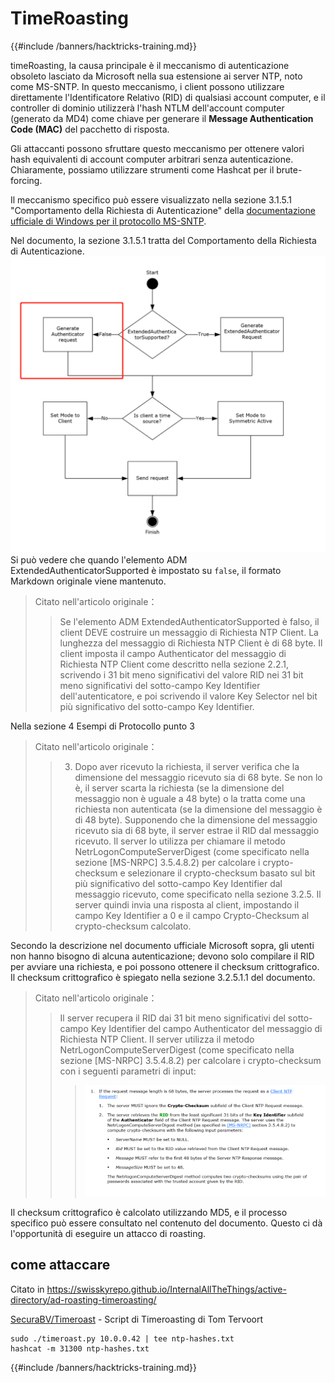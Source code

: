 # TimeRoasting

{{#include /banners/hacktricks-training.md}}

timeRoasting, la causa principale è il meccanismo di autenticazione obsoleto lasciato da Microsoft nella sua estensione ai server NTP, noto come MS-SNTP. In questo meccanismo, i client possono utilizzare direttamente l'Identificatore Relativo (RID) di qualsiasi account computer, e il controller di dominio utilizzerà l'hash NTLM dell'account computer (generato da MD4) come chiave per generare il **Message Authentication Code (MAC)** del pacchetto di risposta.

Gli attaccanti possono sfruttare questo meccanismo per ottenere valori hash equivalenti di account computer arbitrari senza autenticazione. Chiaramente, possiamo utilizzare strumenti come Hashcat per il brute-forcing.

Il meccanismo specifico può essere visualizzato nella sezione 3.1.5.1 "Comportamento della Richiesta di Autenticazione" della [documentazione ufficiale di Windows per il protocollo MS-SNTP](https://winprotocoldoc.z19.web.core.windows.net/MS-SNTP/%5bMS-SNTP%5d.pdf).

Nel documento, la sezione 3.1.5.1 tratta del Comportamento della Richiesta di Autenticazione.
![](../../images/Pasted%20image%2020250709114508.png)
Si può vedere che quando l'elemento ADM ExtendedAuthenticatorSupported è impostato su `false`, il formato Markdown originale viene mantenuto.

>Citato nell'articolo originale：
>>Se l'elemento ADM ExtendedAuthenticatorSupported è falso, il client DEVE costruire un messaggio di Richiesta NTP Client. La lunghezza del messaggio di Richiesta NTP Client è di 68 byte. Il client imposta il campo Authenticator del messaggio di Richiesta NTP Client come descritto nella sezione 2.2.1, scrivendo i 31 bit meno significativi del valore RID nei 31 bit meno significativi del sotto-campo Key Identifier dell'autenticatore, e poi scrivendo il valore Key Selector nel bit più significativo del sotto-campo Key Identifier.

Nella sezione 4 Esempi di Protocollo punto 3

>Citato nell'articolo originale：
>>3. Dopo aver ricevuto la richiesta, il server verifica che la dimensione del messaggio ricevuto sia di 68 byte. Se non lo è, il server scarta la richiesta (se la dimensione del messaggio non è uguale a 48 byte) o la tratta come una richiesta non autenticata (se la dimensione del messaggio è di 48 byte). Supponendo che la dimensione del messaggio ricevuto sia di 68 byte, il server estrae il RID dal messaggio ricevuto. Il server lo utilizza per chiamare il metodo NetrLogonComputeServerDigest (come specificato nella sezione [MS-NRPC] 3.5.4.8.2) per calcolare i crypto-checksum e selezionare il crypto-checksum basato sul bit più significativo del sotto-campo Key Identifier dal messaggio ricevuto, come specificato nella sezione 3.2.5. Il server quindi invia una risposta al client, impostando il campo Key Identifier a 0 e il campo Crypto-Checksum al crypto-checksum calcolato.

Secondo la descrizione nel documento ufficiale Microsoft sopra, gli utenti non hanno bisogno di alcuna autenticazione; devono solo compilare il RID per avviare una richiesta, e poi possono ottenere il checksum crittografico. Il checksum crittografico è spiegato nella sezione 3.2.5.1.1 del documento.

>Citato nell'articolo originale：
>>Il server recupera il RID dai 31 bit meno significativi del sotto-campo Key Identifier del campo Authenticator del messaggio di Richiesta NTP Client. Il server utilizza il metodo NetrLogonComputeServerDigest (come specificato nella sezione [MS-NRPC] 3.5.4.8.2) per calcolare i crypto-checksum con i seguenti parametri di input:
>>>![](../../images/Pasted%20image%2020250709115757.png)

Il checksum crittografico è calcolato utilizzando MD5, e il processo specifico può essere consultato nel contenuto del documento. Questo ci dà l'opportunità di eseguire un attacco di roasting.

## come attaccare

Citato in https://swisskyrepo.github.io/InternalAllTheThings/active-directory/ad-roasting-timeroasting/

[SecuraBV/Timeroast](https://github.com/SecuraBV/Timeroast) - Script di Timeroasting di Tom Tervoort
```
sudo ./timeroast.py 10.0.0.42 | tee ntp-hashes.txt
hashcat -m 31300 ntp-hashes.txt
```
{{#include /banners/hacktricks-training.md}}
